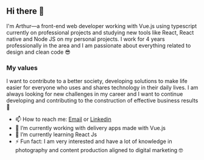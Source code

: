 ## Hi there 👋
I'm Arthur—a front-end web developer working with Vue.js using typescript currently on professional projects and studying new tools like React, React native and Node JS on my personal projects. I work for 4 years professionally in the area and I am passionate about everything related to design and clean code 😎

### My values
I want to contribute to a better society, developing solutions to make life easier for everyone who uses and shares technology in their daily lives. I am always looking for new challenges in my career and I want to continue developing and contributing to the construction of effective business results 🚀

- 📫 How to reach me: [Email](mailto:arthurgoncalvesmalheiros@gmail.com) or [Linkedin](https://www.linkedin.com/in/arthurgm/)
- 🔭 I’m currently working with delivery apps made with Vue.js
- 🌱 I’m currently learning React Js
- ⚡ Fun fact: I am very interested and have a lot of knowledge in photography and content production aligned to digital marketing 🤓
